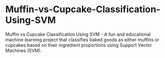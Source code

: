 # Muffin-vs-Cupcake-Classification-Using-SVM
Muffin vs Cupcake Classification Using SVM - A fun and educational machine learning project that classifies baked goods as either muffins or cupcakes based on their ingredient proportions using Support Vector Machines (SVM).

